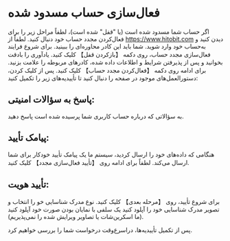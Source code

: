 # فعال‌سازی حساب مسدود شده

اگر حساب شما مسدود شده است (یا "قفل" شده است)، لطفاً مراحل زیر را برای فعال‌کردن مجدد حساب خود دنبال کنید.
لطفاً از https://www.hitobit.com دیدن کنید و به‌حساب خود وارد شوید. شما باید این کادر محاوره‌ای را ببینید. برای شروع فرایند فعال‌سازی مجدد حساب، روی دکمه 【بازکردن قفل】 کلیک کنید.
یادآوری را بادقت بخوانید و پس از پذیرفتن شرایط و اطلاعات داده شده، کادرهای مربوطه را علامت بزنید. برای ادامه روی دکمه 【فعال‌کردن مجدد حساب】 کلیک کنید.
پس از کلیک کردن، دستورالعمل‌های موجود در صفحه را دنبال کنید تا تأییدیه‌های زیر را تکمیل کنید:

## پاسخ به سؤالات امنیتی:

به سؤالاتی که درباره حساب کاربری شما پرسیده شده است پاسخ دهید.

## پیامک تأیید:

هنگامی که داده‌های خود را ارسال کردید، سیستم ما یک پیامک تأیید خودکار برای شما ارسال می‌کند. لطفاً برای ادامه روی 【تأیید فعال‌سازی مجدد】 کلیک کنید.

## تأیید هویت:

برای شروع تأیید، روی 【مرحله بعدی】 کلیک کنید.
نوع مدرک شناسایی خو را انتخاب و تصویر مدرک شناسایی خود را آپلود کنید
یک سلفی با نمایان بودن صورت خود آپلود کنید (ما اسکرین‌شات یا تصاویر ویرایش شده را نمی‌پذیریم).

پس از تکمیل تأییدیه‌ها، دراسرع‌وقت درخواست شما را بررسی خواهیم کرد.
